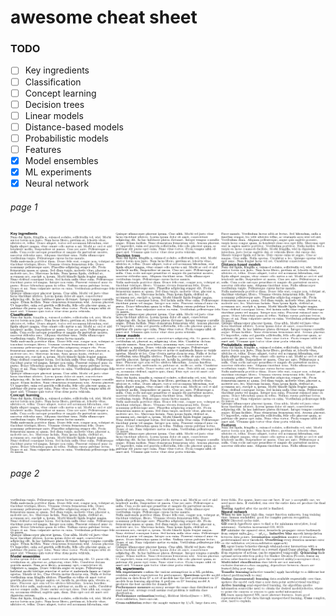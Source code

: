# awesome cheat sheet
### TODO
- [ ] Key ingredients
- [ ] Classification
- [ ] Concept learning
- [ ] Decision trees
- [ ] Linear models
- [ ] Distance-based models
- [ ] Probabilistic models
- [ ] Features
- [x] Model ensembles
- [x] ML experiments
- [x] Neural network  

###### page 1
![a](cheatsheet-0.png)  
###### page 2
![a](cheatsheet-1.png)

